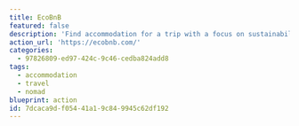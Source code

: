 ```yaml
---
title: EcoBnB
featured: false
description: 'Find accommodation for a trip with a focus on sustainability. Most locations get their electricity from renewable sources, you wont find loads of single-use plastics, they recycle more than 80% of their waste, etc.'
action_url: 'https://ecobnb.com/'
categories:
  - 97826809-ed97-424c-9c46-cedba824add8
tags:
  - accommodation
  - travel
  - nomad
blueprint: action
id: 7dcaca9d-f054-41a1-9c84-9945c62df192
---
```

